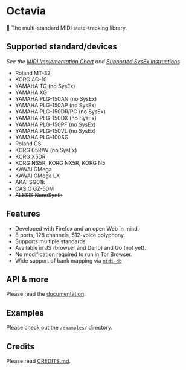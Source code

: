 # Octavia
🎻 The multi-standard MIDI state-tracking library.

## Supported standard/devices
_See the [MIDI Implementation Chart](docs/implementation.md) and [Supported SysEx instructions](docs/sysex.md)_
* Roland MT-32
* KORG AG-10
* YAMAHA TG (no SysEx)
* YAMAHA XG
* YAMAHA PLG-150AN (no SysEx)
* YAMAHA PLG-150AP (no SysEx)
* YAMAHA PLG-150DR/PC (no SysEx)
* YAMAHA PLG-150DX (no SysEx)
* YAMAHA PLG-150PF (no SysEx)
* YAMAHA PLG-150VL (no SysEx)
* YAMAHA PLG-100SG
* Roland GS
* KORG 05R/W (no SysEx)
* KORG X5DR
* KORG NS5R, KORG NX5R, KORG N5
* KAWAI GMega
* KAWAI GMega LX
* AKAI SG01k
* CASIO GZ-50M
* ~~ALESIS NanoSynth~~

## Features
* Developed with Firefox and an open Web in mind.
* 8 ports, 128 channels, 512-voice polyphony.
* Supports multiple standards.
* Available in JS (browser and Deno) and Go (not yet).
* No modification required to run in Tor Browser.
* Wide support of bank mapping via [`midi-db`](https://github.com/ltgcgo/midi-db)

## API & more
Please read the [documentation](docs/README.md).

## Examples
Please check out the `/examples/` directory.

## Credits
Please read [CREDITS.md](CREDITS.md).
